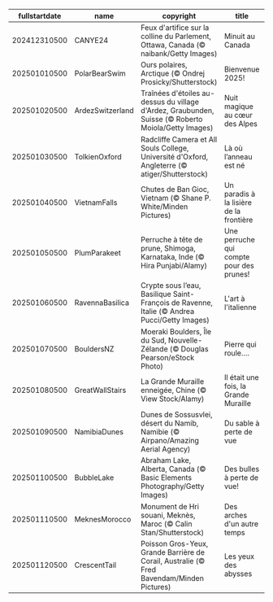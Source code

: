 |fullstartdate|name|copyright|title|image|
|--|--|--|--|--|
202412310500|CANYE24|Feux d'artifice sur la colline du Parlement, Ottawa, Canada (© naibank/Getty Images)|Minuit au Canada|![](/fr-CA/2025/01/202412310500CANYE24.jpg)|
202501010500|PolarBearSwim|Ours polaires, Arctique (© Ondrej Prosicky/Shutterstock)|Bienvenue 2025!|![](/fr-CA/2025/01/202501010500PolarBearSwim.jpg)|
202501020500|ArdezSwitzerland|Traînées d'étoiles au-dessus du village d'Ardez, Graubunden, Suisse (© Roberto Moiola/Getty Images)|Nuit magique au cœur des Alpes|![](/fr-CA/2025/01/202501020500ArdezSwitzerland.jpg)|
202501030500|TolkienOxford|Radcliffe Camera et All Souls College, Université d'Oxford, Angleterre (© atiger/Shutterstock)|Là où l’anneau est né|![](/fr-CA/2025/01/202501030500TolkienOxford.jpg)|
202501040500|VietnamFalls|Chutes de Ban Gioc, Vietnam  (© Shane P. White/Minden Pictures)|Un paradis à la lisière de la frontière|![](/fr-CA/2025/01/202501040500VietnamFalls.jpg)|
202501050500|PlumParakeet|Perruche à tête de prune, Shimoga, Karnataka, Inde (© Hira Punjabi/Alamy)|Une perruche qui compte pour des prunes!|![](/fr-CA/2025/01/202501050500PlumParakeet.jpg)|
202501060500|RavennaBasilica|Crypte sous l’eau, Basilique Saint-François de Ravenne, Italie (© Andrea Pucci/Getty Images)|L'art à l'italienne|![](/fr-CA/2025/01/202501060500RavennaBasilica.jpg)|
202501070500|BouldersNZ|Moeraki Boulders, Île du Sud, Nouvelle-Zélande (© Douglas Pearson/eStock Photo)|Pierre qui roule….|![](/fr-CA/2025/01/202501070500BouldersNZ.jpg)|
202501080500|GreatWallStairs|La Grande Muraille enneigée, Chine (© View Stock/Alamy)|Il était une fois, la Grande Muraille|![](/fr-CA/2025/01/202501080500GreatWallStairs.jpg)|
202501090500|NamibiaDunes|Dunes de Sossusvlei, désert du Namib, Namibie (© Airpano/Amazing Aerial Agency)|Du sable à perte de vue|![](/fr-CA/2025/01/202501090500NamibiaDunes.jpg)|
202501100500|BubbleLake|Abraham Lake, Alberta, Canada (© Basic Elements Photography/Getty Images)|Des bulles à perte de vue!|![](/fr-CA/2025/01/202501100500BubbleLake.jpg)|
202501110500|MeknesMorocco|Monument de Hri souani, Meknès, Maroc  (© Calin Stan/Shutterstock)|Des arches d'un autre temps|![](/fr-CA/2025/01/202501110500MeknesMorocco.jpg)|
202501120500|CrescentTail|Poisson Gros-Yeux, Grande Barrière de Corail, Australie (© Fred Bavendam/Minden Pictures)|Les yeux des abysses|![](/fr-CA/2025/01/202501120500CrescentTail.jpg)|
